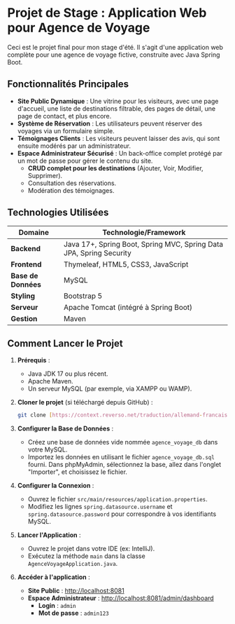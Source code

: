 # Projet de Stage : Application Web pour Agence de Voyage

Ceci est le projet final pour mon stage d'été. Il s'agit d'une application web complète pour une agence de voyage fictive, construite avec Java Spring Boot.

## Fonctionnalités Principales

* **Site Public Dynamique** : Une vitrine pour les visiteurs, avec une page d'accueil, une liste de destinations filtrable, des pages de détail, une page de contact, et plus encore.
* **Système de Réservation** : Les utilisateurs peuvent réserver des voyages via un formulaire simple.
* **Témoignages Clients** : Les visiteurs peuvent laisser des avis, qui sont ensuite modérés par un administrateur.
* **Espace Administrateur Sécurisé** : Un back-office complet protégé par un mot de passe pour gérer le contenu du site.
    * **CRUD complet pour les destinations** (Ajouter, Voir, Modifier, Supprimer).
    * Consultation des réservations.
    * Modération des témoignages.

## Technologies Utilisées

| Domaine           | Technologie/Framework                               |
| ----------------- | --------------------------------------------------- |
| **Backend** | Java 17+, Spring Boot, Spring MVC, Spring Data JPA, Spring Security |
| **Frontend** | Thymeleaf, HTML5, CSS3, JavaScript                  |
| **Base de Données** | MySQL                                               |
| **Styling** | Bootstrap 5                                         |
| **Serveur** | Apache Tomcat (intégré à Spring Boot)               |
| **Gestion** | Maven                                               |

## Comment Lancer le Projet

1.  **Prérequis** :
    * Java JDK 17 ou plus récent.
    * Apache Maven.
    * Un serveur MySQL (par exemple, via XAMPP ou WAMP).

2.  **Cloner le projet** (si téléchargé depuis GitHub) :
    ```bash
    git clone [https://context.reverso.net/traduction/allemand-francais/Depotauszug](https://context.reverso.net/traduction/allemand-francais/Depotauszug)
    ```

3.  **Configurer la Base de Données** :
    * Créez une base de données vide nommée `agence_voyage_db` dans votre MySQL.
    * Importez les données en utilisant le fichier `agence_voyage_db.sql` fourni. Dans phpMyAdmin, sélectionnez la base, allez dans l'onglet "Importer", et choisissez le fichier.

4.  **Configurer la Connexion** :
    * Ouvrez le fichier `src/main/resources/application.properties`.
    * Modifiez les lignes `spring.datasource.username` et `spring.datasource.password` pour correspondre à vos identifiants MySQL.

5.  **Lancer l'Application** :
    * Ouvrez le projet dans votre IDE (ex: IntelliJ).
    * Exécutez la méthode `main` dans la classe `AgenceVoyageApplication.java`.

6.  **Accéder à l'application** :
    * **Site Public** : [http://localhost:8081](http://localhost:8081)
    * **Espace Administrateur** : [http://localhost:8081/admin/dashboard](http://localhost:8081/admin/dashboard)
        * **Login** : `admin`
        * **Mot de passe** : `admin123`
